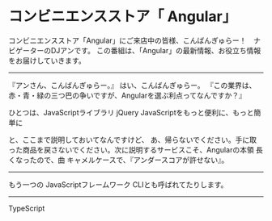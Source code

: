 # コンビニエンスストア「	Angular」

コンビニエンスストア「Angular」にご来店中の皆様、こんばんぎゅらー！　ナビゲーターのDJアンです。
この番組は、「Angular」の最新情報、お役立ち情報をお届けしていきます。

----

『アンさん、こんばんぎゅらー。』
はい、こんばんぎゅらー。
『この業界は、赤・青・緑の三つ巴の争いですが、Angularを選ぶ利点ってなんですか？』

ひとつは、JavaScriptライブラリ
jQuery
JavaScriptをもっと便利に、もっと簡単に


と、ここまで説明しておいてなんですけど、
あ、帰らないでください。手に取った商品を戻さないでください。次に説明するサービスこそ、Angularの本領
長くなったので、曲
キャメルケースで、『アンダースコアが許せない』。

----

もう一つの
JavaScriptフレームワーク
CLIとも呼ばれてたりします。

----

TypeScript
<!--stackedit_data:
eyJoaXN0b3J5IjpbLTEyNzIzMDE4ODUsLTkxNzU1MzM5NiwtMT
U5MDQ0MzgzN119
-->